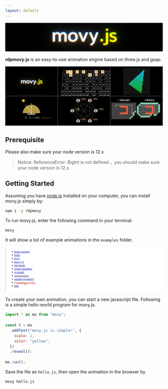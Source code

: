 ```yaml
---
layout: default
---
```


![logo](img/logo.png)

**rdpmovy.js** is an easy-to-use animation engine based on three.js and gsap.



![gallery](img/gallery.png)

## Prerequisite

Please also make sure your node version is 12.x

> Notice: ReferenceError: BigInt is not defined ，you should make sure your node version is 12.x.


## Getting Started

Assuming you have [node.js](https://nodejs.org/) installed on your computer, you can install movy.js simply by:

```sh
npm i -g rdpmovy
```

To run movy.js, enter the following command in your terminal:

```sh
movy
```

It will show a list of example animations in the `examples` folder.

![examples](img/examples.png)

To create your own animation, you can start a new javascript file. Following is a simple hello-world program for movy.js.

```js
import * as mo from "movy";

const t = mo
  .addText("movy.js is simple!", {
    scale: 1,
    color: "yellow",
  })
  .reveal();

mo.run();
```

Save the file as `hello.js`, then open the animation in the browser by

```sh
movy hello.js
```
